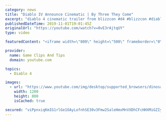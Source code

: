 ```yaml
---
category: news
title: "Diablo IV Announce Cinematic | By Three They Come"
excerpt: "diablo 4 cinematic trailer from blizzcon #d4 #blizzcon #diablo."
publishedDateTime: 2019-11-01T19:01:45Z
originalUrl: "https://youtube.com/watch?v=0vE3rAjtqUY"
type: video

featuredContent: "<iframe width=\"800\" height=\"500\" frameborder=\"0\" src=\"https://www.youtube.com/embed/0vE3rAjtqUY\" allow=\"accelerometer; autoplay; encrypted-media; gyroscope; picture-in-picture\" allowfullscreen></iframe>"

provider:
  name: Game Clips And Tips
  domain: youtube.com

topics:
  - Diablo 4

images:
  - url: "https://www.youtube.com/img/desktop/supported_browsers/dinosaur.png"
    width: 1200
    height: 800
    isCached: true

secured: "viPpnxiqKmIG1rlGe1OAyLofnhSE30v3Fmw2SaleHmxMnVXDhCFcHHXMiGZIyTM3SK1LBKhDI1WGc/20NqrDtIHLfmdnUPEcxzuw6lWSNWLzaDHsyHqzC7eo92UN0FZTQlHhA3ychK8M2Fxjlnrz55cbtQC79NOGM985/WFZdHvoOBXIYleDjClG7JcNMzK8qaLTchD36sL5CJFIDzm5ImK7zI+zAGgB2BNpviGLqebWITJ755QsaZxfWf2Yrd8rnu6G/mxMXzRYsGaxu1Xq8ELFWEIDULB+BKXAz2GvP4+UFPiHLhfzXVZXTeyhyDIJu6L30QHKm/Syr+UoXrHPjTVnA+FuSFqaFmvpK1VvZKNPd6lcH3INunrWVnNUy90DycpzYYRcRCxdLX5JnkLDhQ==;lbO/y0jhZmw41/M28uGiow=="
---
```


